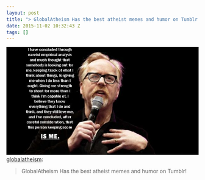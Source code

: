 ```yaml
---
layout: post
title: "> GlobalAtheism Has the best atheist memes and humor on Tumblr!"
date: 2015-11-02 10:32:43 Z
tags: []
---
```

![](/media/2015/11/132398176832.jpg)
[globalatheism](http://globalatheism.tumblr.com/post/132394796128/globalatheism-has-the-best-atheist-memes-and-humor):

> GlobalAtheism Has the best atheist memes and humor on Tumblr!
